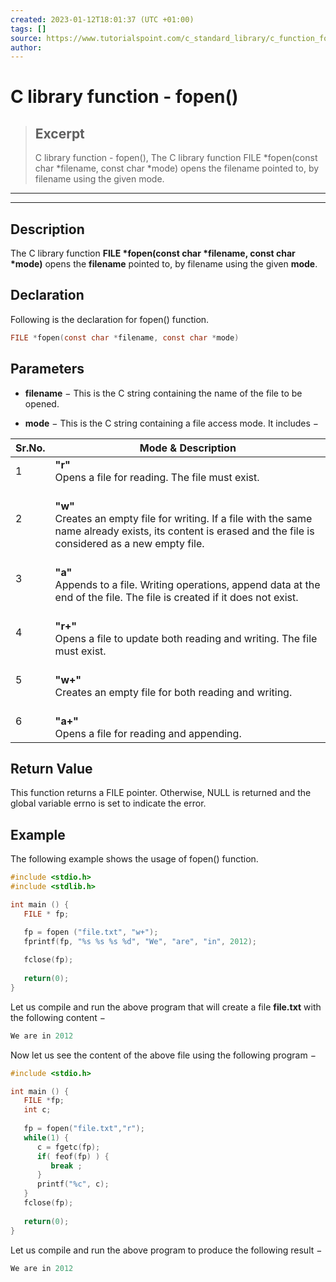```yaml
---
created: 2023-01-12T18:01:37 (UTC +01:00)
tags: []
source: https://www.tutorialspoint.com/c_standard_library/c_function_fopen.htm
author: 
---
```


# C library function - fopen()

> ## Excerpt
> C library function - fopen(),  The C library function FILE *fopen(const char *filename, const char *mode) opens the filename pointed to, by filename using the given mode.

---
---

  

## Description

The C library function **FILE \*fopen(const char \*filename, const char \*mode)** opens the **filename** pointed to, by filename using the given **mode**.

## Declaration

Following is the declaration for fopen() function.

```c
FILE *fopen(const char *filename, const char *mode)
```

## Parameters

-   **filename** − This is the C string containing the name of the file to be opened.
    
-   **mode** − This is the C string containing a file access mode. It includes −
    

| Sr.No. | Mode & Description |
| --- | --- |
| 1 |  **"r"**<br>Opens a file for reading. The file must exist.<br> |
| 2 | <br>**"w"**<br>Creates an empty file for writing. If a file with the same name already exists, its content is erased and the file is considered as a new empty file.<br> |
| 3 | <br>**"a"**<br>Appends to a file. Writing operations, append data at the end of the file. The file is created if it does not exist.<br> |
| 4 | <br>**"r+"**<br>Opens a file to update both reading and writing. The file must exist.<br> |
| 5 | <br>**"w+"**<br>Creates an empty file for both reading and writing.<br> |
| 6 | <br>**"a+"**<br>Opens a file for reading and appending.<br> |

## Return Value

This function returns a FILE pointer. Otherwise, NULL is returned and the global variable errno is set to indicate the error.

## Example

The following example shows the usage of fopen() function.

```c
#include <stdio.h>
#include <stdlib.h>

int main () {
   FILE * fp;

   fp = fopen ("file.txt", "w+");
   fprintf(fp, "%s %s %s %d", "We", "are", "in", 2012);
   
   fclose(fp);
   
   return(0);
}
```

Let us compile and run the above program that will create a file **file.txt** with the following content −

```c
We are in 2012

```

Now let us see the content of the above file using the following program −

```c
#include <stdio.h>

int main () {
   FILE *fp;
   int c;
  
   fp = fopen("file.txt","r");
   while(1) {
      c = fgetc(fp);
      if( feof(fp) ) { 
         break ;
      }
      printf("%c", c);
   }
   fclose(fp);
   
   return(0);
}
```

Let us compile and run the above program to produce the following result −

```c
We are in 2012

```



